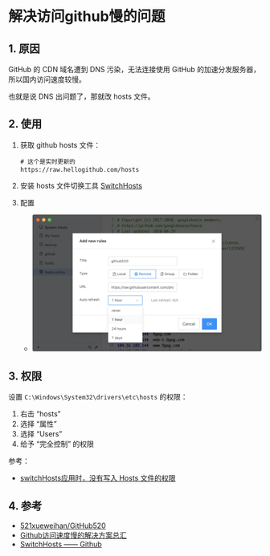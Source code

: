 # 解决访问github慢的问题

## 1. 原因

GitHub 的 CDN 域名遭到 DNS 污染，无法连接使用 GitHub 的加速分发服务器，所以国内访问速度较慢。

也就是说 DNS 出问题了，那就改 hosts 文件。

## 2. 使用

1. 获取 github hosts 文件：

   ```text
   # 这个是实时更新的
   https://raw.hellogithub.com/hosts
   ``` 

2. 安装 hosts 文件切换工具 [SwitchHosts](https://github.com/oldj/SwitchHosts/releases)

3. 配置

   * ![switch-hosts](https://raw.githubusercontent.com/521xueweihan/GitHub520/main/img/switch-hosts.png)

## 3. 权限

设置 `C:\Windows\System32\drivers\etc\hosts` 的权限：

1. 右击 “hosts”
2. 选择 “属性”
3. 选择 “Users”
4. 给予 “完全控制” 的权限

参考：

* [switchHosts应用时，没有写入 Hosts 文件的权限](https://blog.csdn.net/nxg0916/article/details/122656910)

## 4. 参考

* [521xueweihan/GitHub520](https://github.com/521xueweihan/GitHub520)
* [Github访问速度慢的解决方案总汇](https://www.fly63.com/article/detial/11424)
* [SwitchHosts —— Github](https://github.com/oldj/SwitchHosts)
